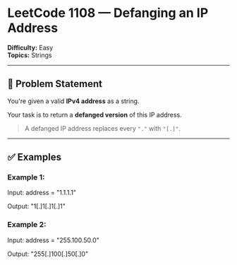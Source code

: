 # LeetCode 1108 — Defanging an IP Address

**Difficulty:** Easy  
**Topics:** Strings

---

## 🧠 Problem Statement

You're given a valid **IPv4 address** as a string.

Your task is to return a **defanged version** of this IP address.

> A defanged IP address replaces every `"."` with `"[.]"`.

---

## ✅ Examples

### Example 1:
Input: address = "1.1.1.1"

Output: "1[.]1[.]1[.]1"


### Example 2:
Input: address = "255.100.50.0"

Output: "255[.]100[.]50[.]0"